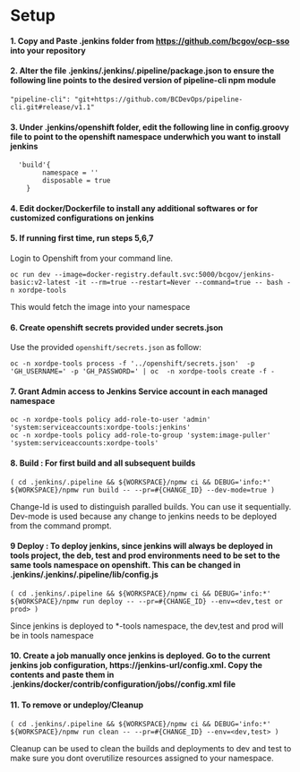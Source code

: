 # Setup
#### 1. Copy and Paste .jenkins folder from https://github.com/bcgov/ocp-sso into your repository

#### 2. Alter the file .jenkins/.jenkins/.pipeline/package.json to ensure the following line points to the desired version of pipeline-cli npm module
    "pipeline-cli": "git+https://github.com/BCDevOps/pipeline-cli.git#release/v1.1"

#### 3. Under .jenkins/openshift folder, edit the following line in config.groovy file to point to the openshift namespace underwhich you want to install jenkins
      'build'{
            namespace = ''
            disposable = true
        }


#### 4. Edit docker/Dockerfile to install any additional softwares or for customized configurations on jenkins


#### 5. If running first time, run steps 5,6,7

Login to Openshift from your command line.

```
oc run dev --image=docker-registry.default.svc:5000/bcgov/jenkins-basic:v2-latest -it --rm=true --restart=Never --command=true -- bash -n xordpe-tools

```

This would fetch the image into your namespace

#### 6. Create openshift secrets provided under secrets.json
Use the provided `openshift/secrets.json` as follow:
```
oc -n xordpe-tools process -f '../openshift/secrets.json'  -p 'GH_USERNAME=' -p 'GH_PASSWORD=' | oc  -n xordpe-tools create -f -
```

#### 7. Grant Admin access to Jenkins Service account in each managed namespace
```
oc -n xordpe-tools policy add-role-to-user 'admin' 'system:serviceaccounts:xordpe-tools:jenkins'
oc -n xordpe-tools policy add-role-to-group 'system:image-puller' 'system:serviceaccounts:xordpe-tools'
```

#### 8. Build : For first build and all subsequent builds
```
( cd .jenkins/.pipeline && ${WORKSPACE}/npmw ci && DEBUG='info:*' ${WORKSPACE}/npmw run build -- --pr=#{CHANGE_ID} --dev-mode=true )
```

Change-Id is used to distinguish paralled builds. You can use it sequentially.
Dev-mode is used because any change to jenkins needs to be deployed from the command prompt.

#### 9 Deploy : To deploy jenkins, since jenkins will always be deployed in tools project, the deb, test and prod environments need to be set to the same tools namespace on openshift. This can be changed in .jenkins/.jenkins/.pipeline/lib/config.js
```
( cd .jenkins/.pipeline && ${WORKSPACE}/npmw ci && DEBUG='info:*' ${WORKSPACE}/npmw run deploy -- --pr=#{CHANGE_ID} --env=<dev,test or prod> )
```
Since jenkins is deployed to *-tools namespace, the dev,test and prod will be in tools namespace

#### 10. Create a job manually once jenkins is deployed. Go to the current jenkins job configuration, https://jenkins-url/config.xml. Copy the contents and paste them in .jenkins/docker/contrib/configuration/jobs/<jobname>/config.xml file


#### 11. To remove or undeploy/Cleanup
```
( cd .jenkins/.pipeline && ${WORKSPACE}/npmw ci && DEBUG='info:*' ${WORKSPACE}/npmw run clean -- --pr=#{CHANGE_ID} --env=<dev,test> )
```
Cleanup can be used to clean the builds and deployments to dev and test to make sure you dont overutilize resources assigned to your namespace.